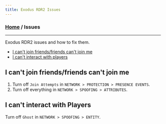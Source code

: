 ```yaml
---
title: Exodus RDR2 Issues
---
```

### [Home](../index.md) / Issues
---
Exodus RDR2 issues and how to fix them.
- [I can't join friends/friends can't join me](#i-cant-join-friendsfriends-cant-join-me)
- [I can't interact with players](#i-cant-interact-with-players)

## I can't join friends/friends can't join me
1. Turn off `Join Attempts` in `NETWORK > PROTECTION > PRESENCE EVENTS`.
2. Turn off everything in `NETWORK > SPOOFING > ATTRIBUTES`.

## I can't interact with Players
Turn off `Ghost` in `NETWORK > SPOOFING > ENTITY`.

